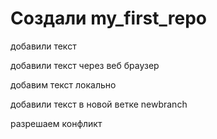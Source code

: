 ﻿# Создали my_first_repo

добавили текст

добавили текст через веб браузер

добавим текст локально

добавили текст в новой ветке newbranch

разрешаем конфликт
